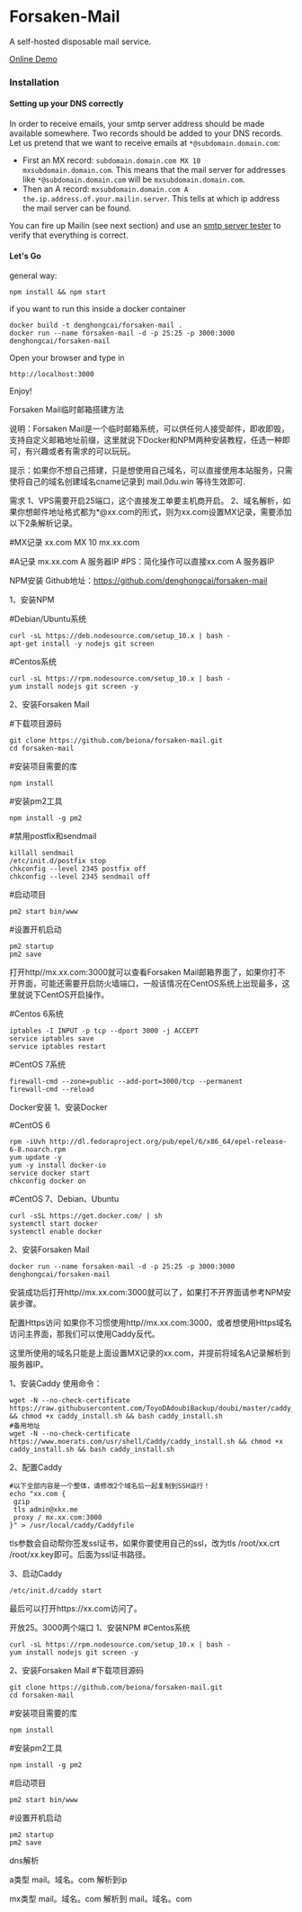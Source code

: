 Forsaken-Mail
==============
A self-hosted disposable mail service.

[Online Demo](http://disposable.dhc-app.com)

### Installation

#### Setting up your DNS correctly

In order to receive emails, your smtp server address should be made available somewhere. Two records should be added to your DNS records. Let us pretend that we want to receive emails at ```*@subdomain.domain.com```:
* First an MX record: ```subdomain.domain.com MX 10 mxsubdomain.domain.com```. This means that the mail server for addresses like ```*@subdomain.domain.com``` will be ```mxsubdomain.domain.com```.
* Then an A record: ```mxsubdomain.domain.com A the.ip.address.of.your.mailin.server```. This tells at which ip address the mail server can be found.

You can fire up Mailin (see next section) and use an [smtp server tester](http://mxtoolbox.com/diagnostic.aspx) to verify that everything is correct.

#### Let's Go
general way:
```
npm install && npm start
```
if you want to run this inside a docker container
```
docker build -t denghongcai/forsaken-mail .
docker run --name forsaken-mail -d -p 25:25 -p 3000:3000 denghongcai/forsaken-mail
```
Open your browser and type in
```
http://localhost:3000
```

Enjoy!


Forsaken Mail临时邮箱搭建方法

说明：Forsaken Mail是一个临时邮箱系统，可以供任何人接受邮件，即收即毁，支持自定义邮箱地址前缀，这里就说下Docker和NPM两种安装教程，任选一种即可，有兴趣或者有需求的可以玩玩。


提示：如果你不想自己搭建，只是想使用自己域名，可以直接使用本站服务，只需使将自己的域名创建域名cname记录到 mail.0du.win 等待生效即可.


需求
1、VPS需要开启25端口，这个直接发工单要主机商开启。
2、域名解析，如果你想邮件地址格式都为*@xx.com的形式，则为xx.com设置MX记录，需要添加以下2条解析记录。


#MX记录
xx.com MX 10 mx.xx.com

#A记录 
mx.xx.com A 服务器IP
#PS：简化操作可以直接xx.com  A 服务器IP


NPM安装
Github地址：https://github.com/denghongcai/forsaken-mail

1、安装NPM

#Debian/Ubuntu系统
```
curl -sL https://deb.nodesource.com/setup_10.x | bash -
apt-get install -y nodejs git screen
```
#Centos系统
```
curl -sL https://rpm.nodesource.com/setup_10.x | bash -
yum install nodejs git screen -y
```

2、安装Forsaken Mail

#下载项目源码
```
git clone https://github.com/beiona/forsaken-mail.git
cd forsaken-mail
```

#安装项目需要的库
```
npm install
```

#安装pm2工具
```
npm install -g pm2
```

#禁用postfix和sendmail
```
killall sendmail
/etc/init.d/postfix stop
chkconfig --level 2345 postfix off
chkconfig --level 2345 sendmail off
```

#启动项目
```
pm2 start bin/www
```

#设置开机启动
```
pm2 startup
pm2 save
```
打开http//mx.xx.com:3000就可以查看Forsaken Mail邮箱界面了，如果你打不开界面，可能还需要开启防火墙端口，一般该情况在CentOS系统上出现最多，这里就说下CentOS开启操作。

#Centos 6系统
```
iptables -I INPUT -p tcp --dport 3000 -j ACCEPT
service iptables save
service iptables restart
```

#CentOS 7系统
```
firewall-cmd --zone=public --add-port=3000/tcp --permanent 
firewall-cmd --reload
```
Docker安装
1、安装Docker

#CentOS 6
```
rpm -iUvh http://dl.fedoraproject.org/pub/epel/6/x86_64/epel-release-6-8.noarch.rpm
yum update -y
yum -y install docker-io
service docker start
chkconfig docker on
```
#CentOS 7、Debian、Ubuntu
```
curl -sSL https://get.docker.com/ | sh
systemctl start docker
systemctl enable docker
```
2、安装Forsaken Mail
```
docker run --name forsaken-mail -d -p 25:25 -p 3000:3000 denghongcai/forsaken-mail
```
安装成功后打开http//mx.xx.com:3000就可以了，如果打不开界面请参考NPM安装步骤。

配置Https访问
如果你不习惯使用http//mx.xx.com:3000，或者想使用Https域名访问主界面，那我们可以使用Caddy反代。

这里所使用的域名只能是上面设置MX记录的xx.com，并提前将域名A记录解析到服务器IP。

1、安装Caddy
使用命令：
```
wget -N --no-check-certificate https://raw.githubusercontent.com/ToyoDAdoubiBackup/doubi/master/caddy_install.sh && chmod +x caddy_install.sh && bash caddy_install.sh
#备用地址
wget -N --no-check-certificate https://www.moerats.com/usr/shell/Caddy/caddy_install.sh && chmod +x caddy_install.sh && bash caddy_install.sh
```
2、配置Caddy
```
#以下全部内容是一个整体，请修改2个域名后一起复制到SSH运行！
echo "xx.com {
 gzip
 tls admin@xkx.me
 proxy / mx.xx.com:3000
}" > /usr/local/caddy/Caddyfile
```
tls参数会自动帮你签发ssl证书，如果你要使用自己的ssl，改为tls /root/xx.crt /root/xx.key即可。后面为ssl证书路径。

3、启动Caddy
```
/etc/init.d/caddy start
```
最后可以打开https://xx.com访问了。

开放25。3000两个端口
1、安装NPM
#Centos系统
```
curl -sL https://rpm.nodesource.com/setup_10.x | bash -
yum install nodejs git screen -y
```

2、安装Forsaken Mail
#下载项目源码
```
git clone https://github.com/beiona/forsaken-mail.git
cd forsaken-mail
```

#安装项目需要的库
```
npm install
```

#安装pm2工具
```
npm install -g pm2
```

#启动项目
```
pm2 start bin/www
```

#设置开机启动
```
pm2 startup
pm2 save
```

dns解析

a类型 mail。域名。com 解析到ip

mx类型 mail。域名。com 解析到 mail。域名。com

